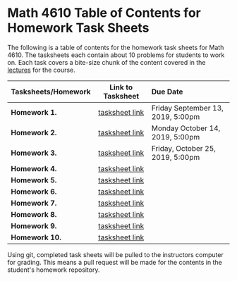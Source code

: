 # Math 4610 Table of Contents for Homework Task Sheets

The following is a table of contents for the homework task sheets for Math 4610.
The tasksheets each contain about 10 problems for students to work on. Each
task covers a bite-size chunk of the content covered in the
[lectures](https://jvkoebbe.github.io/math4610/lectures/toc_lectures) for the
course.

  | Tasksheets/Homework | Link to Tasksheet | Due Date |
  | ------------------- | :---------------: | :------- |
  | **Homework 1.** | [tasksheet link](https://jvkoebbe.github.io/math4610/tasksheets/html/tasksheet_01.html) | Friday September 13, 2019, 5:00pm |
  | **Homework 2.** | [tasksheet link](https://jvkoebbe.github.io/math4610/tasksheets/html/tasksheet_02.html) | Monday October 14, 2019, 5:00pm
  | **Homework 3.** | [tasksheet link](https://jvkoebbe.github.io/math4610/tasksheets/html/tasksheet_03.html) | Friday, October 25, 2019, 5:00pm
  | **Homework 4.** | [tasksheet link](https://jvkoebbe.github.io/math4610/tasksheets/html/tasksheet_04.html) |
  | **Homework 5.** | [tasksheet link](https://jvkoebbe.github.io/math4610/tasksheets/html/tasksheet_05.html) |
  | **Homework 6.** | [tasksheet link](https://jvkoebbe.github.io/math4610/tasksheets/html/tasksheet_06.html) |
  | **Homework 7.** | [tasksheet link](https://jvkoebbe.github.io/math4610/tasksheets/html/tasksheet_07.html) |
  | **Homework 8.** | [tasksheet link](https://jvkoebbe.github.io/math4610/tasksheets/html/tasksheet_08.html) |
  | **Homework 9.** | [tasksheet link](https://jvkoebbe.github.io/math4610/tasksheets/html/tasksheet_09.html) |
  | **Homework 10.** | [tasksheet link](https://jvkoebbe.github.io/math4610/tasksheets/html/tasksheet_10.html) |

Using git, completed task sheets will be pulled to the instructors computer for
grading. This means a pull request will be made for the contents in the
student's homework repository.
